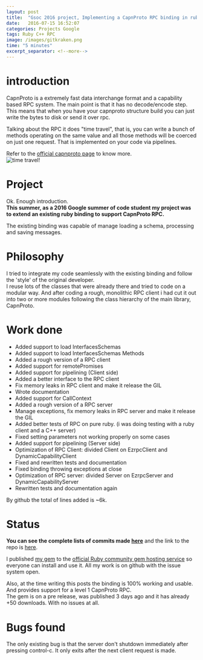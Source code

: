 ```yaml
---
layout: post
title:  "Gsoc 2016 project, Implementing a CapnProto RPC binding in ruby"
date:   2016-07-15 16:52:07
categories: Projects Google
tags: Ruby C++ RPC
image: /images/gitkraken.png
time: "5 minutes"
excerpt_separator: <!--more-->
---
```


# introduction

CapnProto is a extremely fast data interchange format and a capability based RPC
system. The main point is that it has no decode/encode step.  
This means that when you have your capnproto structure build you can just write the bytes to
disk or send it over rpc.


Talking about the RPC it does "time travel", that is, you can write a bunch of methods
operating on the same value and all those methods will be coerced on just one request.
That is implemented on your code via pipelines.  
<!--more-->
Refer to the [official capnproto page][capnprotoPage] to know more.  
![time travel!][ttravel]  

# Project

Ok. Enough introduction.  
**This summer, as a 2016 Google summer of code student my project was to extend
an existing ruby binding to support CapnProto RPC.**  

The existing binding was capable of manage loading a schema, processing and saving messages.

# Philosophy

I tried to integrate my code seamlessly with the existing binding and follow the 'style' of the original developer.  
I reuse lots of the classes that were already there and tried to code on a modular way.
And after coding a rough, monolithic RPC client i had cut it out into two or more modules following the class hierarchy of the main library,
CapnProto.

# Work done

- Added support to load InterfacesSchemas
- Added support to load InterfacesSchemas Methods
- Added a rough version of a RPC client
- Added support for remotePromises
- Added support for pipelining (Client side)
- Added a better interface to the RPC client
- Fix memory leaks in RPC client and make it release the GIL
- Wrote documentation
- Added support for CallContext
- Added a rough version of a RPC server
- Manage exceptions, fix memory leaks in RPC server and make it release the GIL
- Added better tests of RPC on pure ruby. (i was doing testing with a ruby client and a C++ server)
- Fixed setting parameters not working properly on some cases
- Added support for pipelining (Server side)
- Optimization of RPC Client: divided Client on EzrpcClient and DynamicCapabilityClient
- Fixed and rewritten tests and documentation  
- Fixed binding throwing exceptions at close
- Optimization of RPC server: divided Server on EzrpcServer and DynamicCapabilityServer
- Rewritten tests and documentation again

By github the total of lines added is ~6k.


# Status

**You can see the complete lists of commits made [here][linkCommits]** and the link to
the repo is [here][linkBinding].


I published [my gem][link_gem] to the [official Ruby community gem hosting service][rubygems] so everyone can install and use it.
All my work is on github with the issue system open.


Also, at the time writing this posts the binding is 100% working and usable.
And provides support for a level 1 CapnProto RPC.   
The gem is on a pre release, was published 3 days ago and it has already +50 downloads. With no issues at all.

# Bugs found

The only existing bug is that the server don't shutdown immediately after pressing control-c.
It only exits after the next client request is made.


[ttravel]: https://capnproto.org/images/time-travel.png
[linkBinding]: https://github.com/nemoNoboru/capnp-ruby
[linkCommits]: https://github.com/nemoNoboru/capnp-ruby/commits/master?author=nemoNoboru
[capnprotoPage]: https://capnproto.org/
[link_gem]: https://rubygems.org/gems/capn_proto-rpc
[rubygems]: https://rubygems.org/
